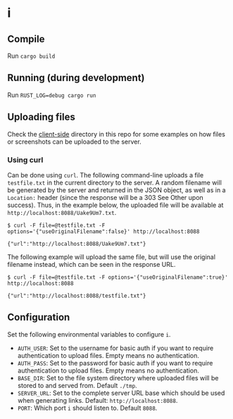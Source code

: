 # i

## Compile

Run `cargo build`

## Running (during development)

Run `RUST_LOG=debug cargo run`

## Uploading files

Check the [client-side](client-side/) directory in this repo for some examples on how files or screenshots can be uploaded to the server.

### Using curl

Can be done using `curl`. The following command-line uploads a file `testfile.txt` in the current directory to the server.
A random filename will be generated by the server and returned in the JSON object, as well as in a `Location:` header (since the response will be a 303 See Other upon success). Thus, in the example below, the uploaded file will be available at `http://localhost:8088/Uake9Um7.txt`.

```
$ curl -F file=@testfile.txt -F options='{"useOriginalFilename":false}' http://localhost:8088

{"url":"http://localhost:8088/Uake9Um7.txt"}
```

The following example will upload the same file, but will use the original filename instead, which can be seen in the response URL.

```
$ curl -F file=@testfile.txt -F options='{"useOriginalFilename":true}' http://localhost:8088

{"url":"http://localhost:8088/testfile.txt"}
```

## Configuration

Set the following environmental variables to configure `i`.

* `AUTH_USER`: Set to the username for basic auth if you want to require authentication to upload files. Empty means no authentication.
* `AUTH_PASS`: Set to the password for basic auth if you want to require authentication to upload files. Empty means no authentication.
* `BASE_DIR`: Set to the file system directory where uploaded files will be stored to and served from. Default `./tmp`.
* `SERVER_URL`: Set to the complete server URL base which should be used when generating links. Default: `http://localhost:8088`.
* `PORT`: Which port `i` should listen to. Default `8088`.
